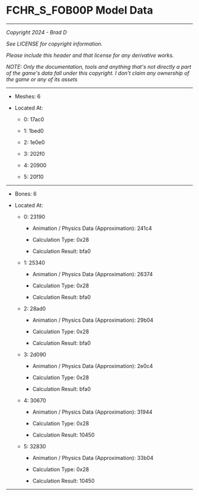 # FCHR_S_FOB00P Model Data

---

*Copyright 2024 - Brad D*

*See LICENSE for copyright information.*

*Please include this header and that license for any derivative works.*

*NOTE: Only the documentation, tools and anything that's not directly a part of the game's data fall under this copyright. I don't claim any ownership of the game or any of its assets*

---

* Meshes: 6

* Located At:

  * 0: 17ac0

  * 1: 1bed0

  * 2: 1e0e0

  * 3: 202f0

  * 4: 20900

  * 5: 20f10

---

* Bones: 6

* Located At:

  * 0: 23190

    * Animation / Physics Data (Approximation): 241c4

    * Calculation Type: 0x28

    * Calculation Result: bfa0

  * 1: 25340

    * Animation / Physics Data (Approximation): 26374

    * Calculation Type: 0x28

    * Calculation Result: bfa0

  * 2: 28ad0

    * Animation / Physics Data (Approximation): 29b04

    * Calculation Type: 0x28

    * Calculation Result: bfa0

  * 3: 2d090

    * Animation / Physics Data (Approximation): 2e0c4

    * Calculation Type: 0x28

    * Calculation Result: bfa0

  * 4: 30670

    * Animation / Physics Data (Approximation): 31944

    * Calculation Type: 0x28

    * Calculation Result: 10450

  * 5: 32830

    * Animation / Physics Data (Approximation): 33b04

    * Calculation Type: 0x28

    * Calculation Result: 10450

---

